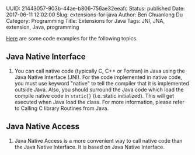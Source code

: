 UUID: 21443057-903b-44ae-b806-756ae32eeafc
Status: published
Date: 2017-06-11 12:02:00
Slug: extensions-for-java
Author: Ben Chuanlong Du
Category: Programming
Title: Extensions for Java
Tags: JNI, JNA, extension, Java, programming


[Here](https://bitbucket.org/dclong/java_learn/src/1d6428249cae93dc7ad6ca61fa93479dcc7390fc/src/study/access?at=master) 
are some code examples for the following topics.

## Java Native Interface

1. You can call native code (typically C, C++ or Fortran) in Java using the Java Native Interface (JNI). 
For the code implemented in native code, 
you must use keyword "native" to tell the compiler that it is implemented outside Java. 
Also, 
you should surround the Java code which load the compile native code in `static{}` 
(i.e. static initialized). 
This will get executed when Java load the class. 
For more information, please refer to Calling C library Routines from Java.

## Java Native Access

1. Java Native Access is a more convenient way to call native code than the Java Native Interface.
It is based on Java Native Interface.


